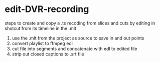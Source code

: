 # edit-DVR-recording
steps to create and copy a .ts recoding from slices and cuts by editing in shotcut from its timeline in the .mlt
1. use the .mlt from the project as source to save in and out points
2. convert playlist to ffmpeg edl
3. cut file into segments and concatenate with edl to edited file
4. strip out closed captions to .srt file
  
